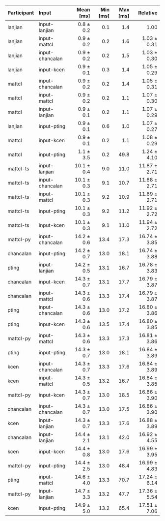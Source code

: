 | Participant | Input | Mean [ms] | Min [ms] | Max [ms] | Relative |
|:---|:---|---:|---:|---:|---:|
| lanjian | input-lanjian | 0.8 ± 0.2 | 0.1 | 1.4 | 1.00 |
| lanjian | input-mattcl | 0.9 ± 0.2 | 0.2 | 1.6 | 1.03 ± 0.31 |
| lanjian | input-chancalan | 0.9 ± 0.2 | 0.2 | 1.5 | 1.03 ± 0.30 |
| lanjian | input-kcen | 0.9 ± 0.1 | 0.3 | 1.4 | 1.05 ± 0.29 |
| mattcl | input-chancalan | 0.9 ± 0.2 | 0.2 | 1.4 | 1.05 ± 0.31 |
| mattcl | input-mattcl | 0.9 ± 0.2 | 0.2 | 1.1 | 1.07 ± 0.30 |
| mattcl | input-lanjian | 0.9 ± 0.1 | 0.2 | 1.1 | 1.07 ± 0.29 |
| lanjian | input-pting | 0.9 ± 0.1 | 0.6 | 1.0 | 1.07 ± 0.27 |
| mattcl | input-kcen | 0.9 ± 0.1 | 0.2 | 1.1 | 1.08 ± 0.29 |
| mattcl | input-pting | 1.1 ± 3.5 | 0.2 | 49.8 | 1.24 ± 4.10 |
| mattcl-ts | input-lanjian | 10.1 ± 0.4 | 9.0 | 11.0 | 11.87 ± 2.71 |
| mattcl-ts | input-chancalan | 10.1 ± 0.3 | 9.1 | 10.7 | 11.88 ± 2.71 |
| mattcl-ts | input-mattcl | 10.1 ± 0.3 | 9.2 | 10.9 | 11.89 ± 2.71 |
| mattcl-ts | input-pting | 10.1 ± 0.3 | 9.2 | 11.2 | 11.92 ± 2.72 |
| mattcl-ts | input-kcen | 10.1 ± 0.3 | 9.1 | 11.0 | 11.94 ± 2.72 |
| mattcl-py | input-chancalan | 14.2 ± 0.6 | 13.4 | 17.3 | 16.74 ± 3.85 |
| chancalan | input-pting | 14.2 ± 0.7 | 13.0 | 18.1 | 16.74 ± 3.88 |
| pting | input-lanjian | 14.2 ± 0.5 | 13.1 | 16.7 | 16.78 ± 3.83 |
| chancalan | input-kcen | 14.3 ± 0.7 | 13.1 | 17.7 | 16.79 ± 3.87 |
| chancalan | input-mattcl | 14.3 ± 0.6 | 13.3 | 17.4 | 16.79 ± 3.87 |
| pting | input-chancalan | 14.3 ± 0.6 | 13.0 | 17.2 | 16.80 ± 3.86 |
| pting | input-kcen | 14.3 ± 0.6 | 13.5 | 17.4 | 16.80 ± 3.85 |
| mattcl-py | input-mattcl | 14.3 ± 0.6 | 13.3 | 17.3 | 16.81 ± 3.86 |
| pting | input-pting | 14.3 ± 0.7 | 13.0 | 18.1 | 16.84 ± 3.89 |
| kcen | input-chancalan | 14.3 ± 0.7 | 13.3 | 17.6 | 16.84 ± 3.89 |
| kcen | input-mattcl | 14.3 ± 0.5 | 13.2 | 16.7 | 16.84 ± 3.85 |
| mattcl-py | input-kcen | 14.3 ± 0.7 | 13.0 | 18.5 | 16.86 ± 3.90 |
| chancalan | input-chancalan | 14.3 ± 0.7 | 13.0 | 17.5 | 16.86 ± 3.90 |
| kcen | input-lanjian | 14.3 ± 0.7 | 13.3 | 17.6 | 16.88 ± 3.89 |
| chancalan | input-lanjian | 14.4 ± 2.1 | 13.1 | 42.0 | 16.92 ± 4.55 |
| kcen | input-kcen | 14.4 ± 0.8 | 13.0 | 17.6 | 16.99 ± 3.95 |
| mattcl-py | input-pting | 14.4 ± 2.5 | 13.0 | 48.4 | 16.99 ± 4.83 |
| pting | input-mattcl | 14.6 ± 4.0 | 13.3 | 70.7 | 17.24 ± 6.14 |
| mattcl-py | input-lanjian | 14.7 ± 3.3 | 13.2 | 47.7 | 17.36 ± 5.54 |
| kcen | input-pting | 14.9 ± 5.0 | 13.2 | 65.4 | 17.51 ± 7.06 |
